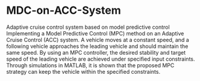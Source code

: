 # MDC-on-ACC-System
Adaptive cruise control system based on model predictive control
Implementing a Model Predictive Control (MPC) method on an Adaptive Cruise Control (ACC) system. A vehicle moves at a constant speed, and a following vehicle approaches the leading vehicle and should maintain the same speed. By using an MPC controller, the desired stability and target speed of the leading vehicle are achieved under specified input constraints. Through simulations in MATLAB, it is shown that the proposed MPC strategy can keep the vehicle within the specified constraints.
